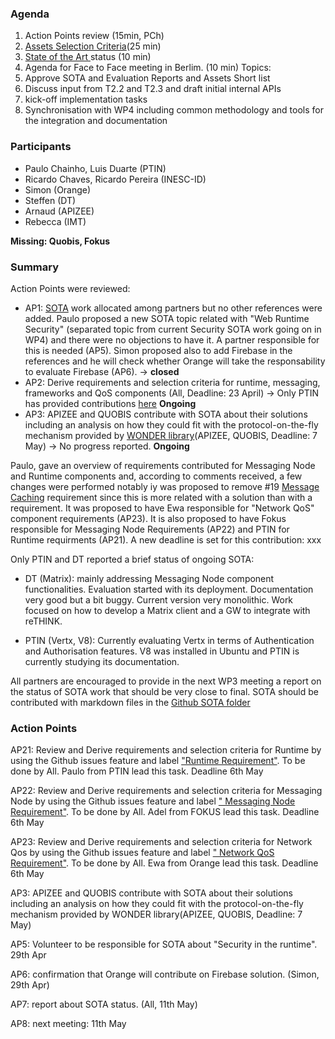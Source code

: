 ### Agenda

1. Action Points review (15min, PCh)
1. [Assets Selection Criteria](../sota/selection-criteria.md)(25 min)
1. [State of the Art ](../sota/sota.md) status (10 min)
1. Agenda for Face to Face meeting in Berlim. (10 min) Topics:
 1. Approve SOTA and Evaluation Reports and Assets Short list
 2. Discuss input from T2.2 and T2.3 and draft initial internal APIs
 3. kick-off implementation tasks
 4. Synchronisation with WP4 including common methodology and tools for the integration and documentation
 
### Participants

* Paulo Chainho, Luis Duarte (PTIN)
* Ricardo Chaves, Ricardo Pereira (INESC-ID)
* Simon (Orange)
* Steffen (DT)
* Arnaud (APIZEE)
* Rebecca (IMT)

**Missing: Quobis, Fokus**

### Summary

Action Points were reviewed:

* AP1: [SOTA](../sota/sota.md) work allocated among partners but no other references were added. Paulo proposed a new SOTA topic related with "Web Runtime Security" (separated topic from current Security SOTA work going on in WP4) and there were no objections to have it. A partner responsible for this is needed (AP5). Simon proposed also to add Firebase in the references and he will check whether Orange will take the responsability to evaluate Firebase (AP6). -> **closed**
* AP2: Derive requirements and selection criteria for runtime, messaging, frameworks and QoS components (All, Deadline: 23 April) ->  Only PTIN has provided contributions [here](../sota/selection-criteria.md) **Ongoing**
* AP3: APIZEE and QUOBIS contribute with SOTA about their solutions including an analysis on how they could fit with the protocol-on-the-fly mechanism provided by [WONDER library](http://hypercomm.github.io/wonder/)(APIZEE, QUOBIS, Deadline: 7 May) -> No progress reported.  **Ongoing**

Paulo, gave an overview of requirements contributed for Messaging Node and Runtime components and, according to comments received, a few changes were performed notably iy was proposed to remove #19 [Message Caching](https://github.com/reTHINK-project/core-framework/issues/19) requirement since this is more related with a solution than with a requirement. It was proposed to have Ewa responsible for "Network QoS" component requirements (AP23). It is also proposed to have Fokus responsible for Messaging Node Requirements (AP22) and PTIN for Runtime requirments (AP21). A new deadline is set for this contribution: xxx

Only PTIN and DT reported a brief status of ongoing SOTA:

* DT (Matrix): mainly addressing Messaging Node component functionalities. Evaluation started with its deployment. Documentation very good but a bit buggy. Current version very monolithic. Work focused on how to develop a Matrix client and a GW to integrate with reTHINK.

* PTIN (Vertx, V8): Currently evaluating Vertx in terms of Authentication and Authorisation features. V8 was installed in Ubuntu and PTIN is currently studying its documentation.

All partners are encouraged to provide in the next WP3 meeting a report on the status of SOTA work that should be very close to final. SOTA should be contributed with markdown files in the [Github SOTA folder](https://github.com/reTHINK-project/core-framework/tree/master/docs/sota)

### Action Points

AP21: Review and Derive requirements and selection criteria for Runtime by using the Github issues feature and label ["Runtime Requirement"](https://github.com/reTHINK-project/core-framework/labels/Runtime%20Requirement). To be done by All. Paulo from PTIN lead this task. Deadline 6th May

AP22: Review and Derive requirements and selection criteria for Messaging Node by using the Github issues feature and label [" Messaging Node Requirement"](https://github.com/reTHINK-project/core-framework/labels/Messaging%20Node%20Requirement). To be done by All. Adel from FOKUS lead this task. Deadline 6th May

AP23: Review and Derive requirements and selection criteria for Network Qos by using the Github issues feature and label [" Network QoS Requirement"](https://github.com/reTHINK-project/core-framework/labels/Network%20QoS%20Requirement). To be done by All. Ewa from Orange lead this task. Deadline 6th May

AP3: APIZEE and QUOBIS contribute with SOTA about their solutions including an analysis on how they could fit with the protocol-on-the-fly mechanism provided by WONDER library(APIZEE, QUOBIS, Deadline: 7 May)

AP5: Volunteer to be responsible for SOTA about "Security in the runtime". 29th Apr

AP6: confirmation that Orange will contribute on Firebase solution. (Simon, 29th Apr)

AP7: report about SOTA status. (All, 11th May)

AP8: next meeting: 11th May
